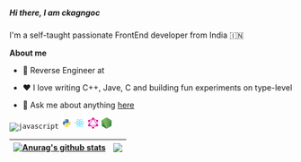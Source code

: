 ##### Hi there, I am ckagngoc

I'm a self-taught passionate FrontEnd developer from India 🇮🇳

**About me**

- 💼 Reverse Engineer at

- ❤️ I love writing C++, Jave, C and building fun experiments on type-level

- 💬 Ask me about anything [here](https://github.com/ckagngoc/ckagngoc/issues)

<code><img height="20" alt="javascript" src="https://raw.githubusercontent.com/github/explore/80688e429a7d4ef2fca1e82350fe8e3517d3494d/topics/C++/C++.png"></code>
<code><img height="20" alt="typescript" src="https://raw.githubusercontent.com/github/explore/80688e429a7d4ef2fca1e82350fe8e3517d3494d/topics/Python/Python.png"></code>
<code><img height="20" alt="react" src="https://raw.githubusercontent.com/github/explore/80688e429a7d4ef2fca1e82350fe8e3517d3494d/topics/react/react.png"></code>
<code><img height="20" alt="graphql" src="https://raw.githubusercontent.com/github/explore/5c058a388828bb5fde0bcafd4bc867b5bb3f26f3/topics/graphql/graphql.png"></code>
<code><img height="20" alt="nodejs" src="https://raw.githubusercontent.com/github/explore/80688e429a7d4ef2fca1e82350fe8e3517d3494d/topics/nodejs/nodejs.png"></code>    


| <a href="https://github.com/ckagngoc/github-readme-stats"><img align="center" src="https://github-readme-stats.vercel.app/api?username=ckagngoc&show_icons=true&include_all_commits=true&theme=buefy&hide_border=true" alt="Anurag's github stats" /></a> | <a href="https://github.com/ckagngoc/github-readme-stats"><img align="center" src="https://github-readme-stats.vercel.app/api/top-langs/?username=ckagngoc&layout=compact&theme=buefy&hide_border=true" /></a> |
| ------------- | ------------- |

<br />
<br />
